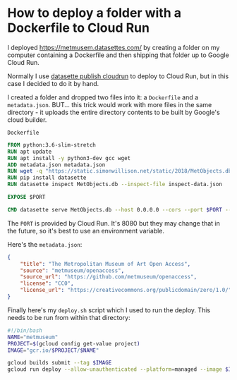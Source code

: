 # How to deploy a folder with a Dockerfile to Cloud Run

I deployed https://metmusem.datasettes.com/ by creating a folder on my computer containing a Dockerfile and then shipping that folder up to Google Cloud Run.

Normally I use [datasette publish cloudrun](https://datasette.readthedocs.io/en/stable/publish.html#publishing-to-google-cloud-run) to deploy to Cloud Run, but in this case I decided to do it by hand.

I created a folder and dropped two files into it: a `Dockerfile` and a `metadata.json`. BUT... this trick would work with more files in the same directory - it uploads the entire directory contents to be built by Google's cloud builder.

`Dockerfile`
```dockerfile
FROM python:3.6-slim-stretch
RUN apt update
RUN apt install -y python3-dev gcc wget
ADD metadata.json metadata.json
RUN wget -q "https://static.simonwillison.net/static/2018/MetObjects.db"
RUN pip install datasette
RUN datasette inspect MetObjects.db --inspect-file inspect-data.json

EXPOSE $PORT

CMD datasette serve MetObjects.db --host 0.0.0.0 --cors --port $PORT --inspect-file inspect-data.json -m metadata.json
```
The `PORT` is provided by Cloud Run. It's 8080 but they may change that in the future, so it's best to use an environment variable.

Here's the `metadata.json`:
```json
{
    "title": "The Metropolitan Museum of Art Open Access",
    "source": "metmuseum/openaccess",
    "source_url": "https://github.com/metmuseum/openaccess",
    "license": "CC0",
    "license_url": "https://creativecommons.org/publicdomain/zero/1.0/"
}
```
Finally here's my `deploy.sh` script which I used to run the deploy. This needs to be run from within that directory:
```bash
#!/bin/bash
NAME="metmuseum"
PROJECT=$(gcloud config get-value project)
IMAGE="gcr.io/$PROJECT/$NAME"

gcloud builds submit --tag $IMAGE
gcloud run deploy --allow-unauthenticated --platform=managed --image $IMAGE $NAME --memory 2Gi
```
